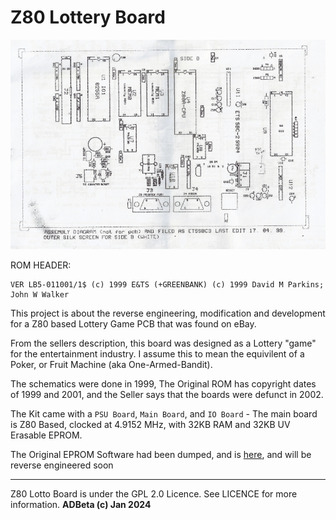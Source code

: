 # Z80 Lottery Board
![image](https://github.com/ADBeta/Z80_Lotto_Board/blob/main/Images/Main_Board_Overview.png)

ROM HEADER:
```
VER LB5-011001/1$ (c) 1999 E&TS (+GREENBANK) (c) 1999 David M Parkins; John W Walker
```

This project is about the reverse engineering, modification and development for
a Z80 based Lottery Game PCB that was found on eBay.

From the sellers description, this board was designed as a Lottery "game" for
the entertainment industry. I assume this to mean the equivilent of a 
Poker, or Fruit Machine (aka One-Armed-Bandit).

The schematics were done in 1999, The Original ROM has copyright dates of 
1999 and 2001, and the Seller says that the boards were defunct in 2002.

The Kit came with a `PSU Board`, `Main Board`, and `IO Board` - The main board
is Z80 Based, clocked at 4.9152 MHz, with 32KB RAM and 32KB UV Erasable EPROM.

The Original EPROM Software had been dumped, and is [here](https://github.com/ADBeta/Z80_Lotto_Board/blob/main/Software/original_rom.bin),
and will be reverse engineered soon

----
Z80 Lotto Board is under the GPL 2.0 Licence. See LICENCE for more information.
<b> ADBeta (c) Jan 2024 </b>

